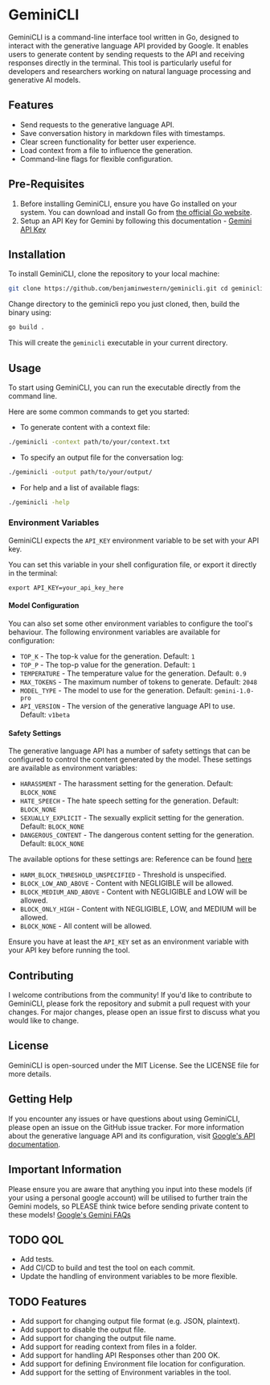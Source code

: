 # GeminiCLI  
GeminiCLI is a command-line interface tool written in Go, designed to interact with the generative language API provided by Google. It enables users to generate content by sending requests to the API and receiving responses directly in the terminal. This tool is particularly useful for developers and researchers working on natural language processing and generative AI models.  

## Features  
- Send requests to the generative language API.
- Save conversation history in markdown files with timestamps.
- Clear screen functionality for better user experience. 
- Load context from a file to influence the generation. 
- Command-line flags for flexible configuration.  

## Pre-Requisites
1. Before installing GeminiCLI, ensure you have Go installed on your system. You can download and install Go from [the official Go website](https://golang.org/dl/).  
2. Setup an API Key for Gemini by following this documentation - [Gemini API Key](https://aistudio.google.com/app/apikey)

## Installation  

To install GeminiCLI, clone the repository to your local machine:  
```bash 
git clone https://github.com/benjaminwestern/geminicli.git cd geminicli
```

Change directory to the geminicli repo you just cloned, then, build the binary using:

```bash 
go build .
```

This will create the `geminicli` executable in your current directory.

## Usage
To start using GeminiCLI, you can run the executable directly from the command line. 

Here are some common commands to get you started:
- To generate content with a context file:
```bash
./geminicli -context path/to/your/context.txt
```
- To specify an output file for the conversation log:
```bash
./geminicli -output path/to/your/output/
```
- For help and a list of available flags:
```bash
./geminicli -help
```

### Environment Variables
GeminiCLI expects the `API_KEY` environment variable to be set with your API key.

You can set this variable in your shell configuration file, or export it directly in the terminal:
```
export API_KEY=your_api_key_here
```

#### Model Configuration
You can also set some other environment variables to configure the tool's behaviour. 
The following environment variables are available for configuration:
- `TOP_K` - The top-k value for the generation. Default: `1`
- `TOP_P` - The top-p value for the generation. Default: `1`
- `TEMPERATURE` - The temperature value for the generation. Default: `0.9`
- `MAX_TOKENS` - The maximum number of tokens to generate. Default: `2048`
- `MODEL_TYPE` - The model to use for the generation. Default: `gemini-1.0-pro`
- `API_VERSION` - The version of the generative language API to use. Default: `v1beta`

#### Safety Settings
The generative language API has a number of safety settings that can be configured to control the content generated by the model. These settings are available as environment variables:
- `HARASSMENT` - The harassment setting for the generation. Default: `BLOCK_NONE`
- `HATE_SPEECH` - The hate speech setting for the generation. Default: `BLOCK_NONE`
- `SEXUALLY_EXPLICIT` - The sexually explicit setting for the generation. Default: `BLOCK_NONE`
- `DANGEROUS_CONTENT` - The dangerous content setting for the generation. Default: `BLOCK_NONE`

The available options for these settings are:
Reference can be found [here](https://ai.google.dev/api/rest/v1beta/SafetySetting#HarmBlockThreshold)
- `HARM_BLOCK_THRESHOLD_UNSPECIFIED` - Threshold is unspecified.
- `BLOCK_LOW_AND_ABOVE` - Content with NEGLIGIBLE will be allowed.
- `BLOCK_MEDIUM_AND_ABOVE` - Content with NEGLIGIBLE and LOW will be allowed.
- `BLOCK_ONLY_HIGH` - Content with NEGLIGIBLE, LOW, and MEDIUM will be allowed.
- `BLOCK_NONE` - All content will be allowed.

Ensure you have at least the `API_KEY` set as an environment variable with your API key before running the tool.

## Contributing
I welcome contributions from the community! If you'd like to contribute to GeminiCLI, please fork the repository and submit a pull request with your changes. For major changes, please open an issue first to discuss what you would like to change.

## License
GeminiCLI is open-sourced under the MIT License. See the LICENSE file for more details.

## Getting Help
If you encounter any issues or have questions about using GeminiCLI, please open an issue on the GitHub issue tracker.
For more information about the generative language API and its configuration, visit [Google's API documentation](https://ai.google.dev/api/rest).

## Important Information
Please ensure you are aware that anything you input into these models (if your using a personal google account) will be utilised to further train the Gemini models, so PLEASE think twice before sending private content to these models!
[Google's Gemini FAQs](https://gemini.google.com/faq)

## TODO QOL
- Add tests.
- Add CI/CD to build and test the tool on each commit.
- Update the handling of environment variables to be more flexible.

## TODO Features
- Add support for changing output file format (e.g. JSON, plaintext).
- Add support to disable the output file.
- Add support for changing the output file name.
- Add support for reading context from files in a folder.
- Add support for handling API Responses other than 200 OK.
- Add support for defining Environment file location for configuration.
- Add support for the setting of Environment variables in the tool.

